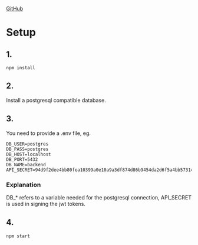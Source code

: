 [GitHub](https://github.com/norpie/backend-web-nodejs)

# Setup

## 1.

`npm install`

## 2.

Install a postgresql compatible database.

## 3.

You need to provide a .env file, eg.

```.env
DB_USER=postgres
DB_PASS=postgres
DB_HOST=localhost
DB_PORT=5432
DB_NAME=backend
API_SECRET=94d9f2dee4bb80fea10399a0e10a9a3df874d86b9454da2d6f5a4bb57314329d
```

### Explanation

DB_* refers to a variable needed for the postgresql connection, API_SECRET is used in signing the jwt tokens.

## 4.

`npm start`
